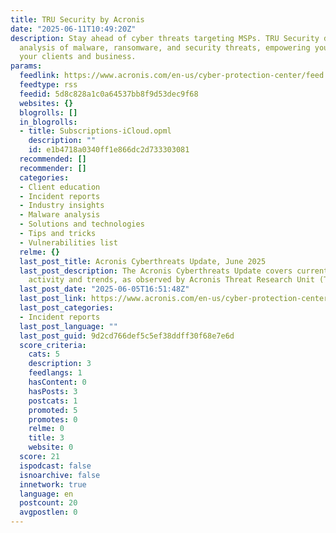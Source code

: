```yaml
---
title: TRU Security by Acronis
date: "2025-06-11T10:49:20Z"
description: Stay ahead of cyber threats targeting MSPs. TRU Security delivers in-depth
  analysis of malware, ransomware, and security threats, empowering you to protect
  your clients and business.
params:
  feedlink: https://www.acronis.com/en-us/cyber-protection-center/feed.xml
  feedtype: rss
  feedid: 5d8c828a1c0a64537bb8f9d53dec9f68
  websites: {}
  blogrolls: []
  in_blogrolls:
  - title: Subscriptions-iCloud.opml
    description: ""
    id: e1b4718a0340ff1e866dc2d733303081
  recommended: []
  recommender: []
  categories:
  - Client education
  - Incident reports
  - Industry insights
  - Malware analysis
  - Solutions and technologies
  - Tips and tricks
  - Vulnerabilities list
  relme: {}
  last_post_title: Acronis Cyberthreats Update, June 2025
  last_post_description: The Acronis Cyberthreats Update covers current cyberthreat
    activity and trends, as observed by Acronis Threat Research Unit (TRU) and sensors.
  last_post_date: "2025-06-05T16:51:48Z"
  last_post_link: https://www.acronis.com/en-us/cyber-protection-center/posts/acronis-cyberthreats-update-june-2025/
  last_post_categories:
  - Incident reports
  last_post_language: ""
  last_post_guid: 9d2cd766def5c5ef38ddff30f68e7e6d
  score_criteria:
    cats: 5
    description: 3
    feedlangs: 1
    hasContent: 0
    hasPosts: 3
    postcats: 1
    promoted: 5
    promotes: 0
    relme: 0
    title: 3
    website: 0
  score: 21
  ispodcast: false
  isnoarchive: false
  innetwork: true
  language: en
  postcount: 20
  avgpostlen: 0
---
```

